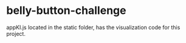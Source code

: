 # belly-button-challenge
appKI.js located in the static folder, has the visualization code for this project.
